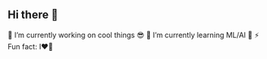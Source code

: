 ## Hi there 👋

🔭 I’m currently working on cool things 😎
🌱 I’m currently learning ML/AI 🤖
⚡ Fun fact: I❤️📸
<!--
**hlee-ai/hlee-ai** is a ✨ _special_ ✨ repository because its `README.md` (this file) appears on your GitHub profile.

Here are some ideas to get you started:
- 👯 I’m looking to collaborate on ...
- 🤔 I’m looking for help with ...
- 💬 Ask me about ...
- 📫 How to reach me: ...
- 😄 Pronouns: ...
-->
